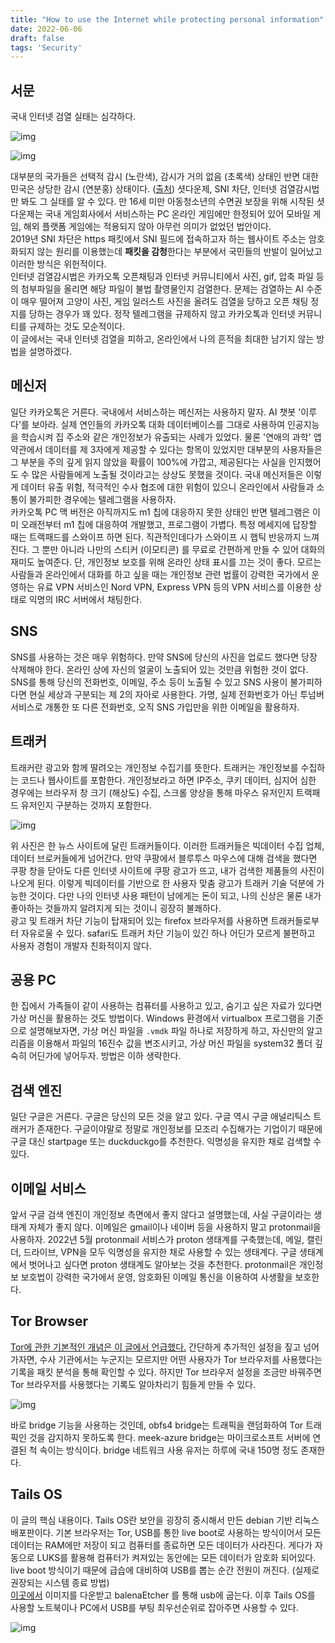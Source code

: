 ```yaml
---
title: "How to use the Internet while protecting personal information"
date: 2022-06-06
draft: false
tags: 'Security'
---
```


## 서문

국내 인터넷 검열 실태는 심각하다.

![img](img/internet-privacy/1.png)

![img](img/internet-privacy/2.png)

대부분의 국가들은 선택적 감시 (노란색), 감시가 거의 없음 (초록색) 상태인 반면 대한민국은 상당한 감시 (연분홍) 상태이다. ([출처](https://namu.wiki/w/%EC%9D%B8%ED%84%B0%EB%84%B7%20%EA%B2%80%EC%97%B4)) 셧다운제, SNI 차단, 인터넷 검열감시법만 봐도 그 실태를 알 수 있다. 만 16세 미만 아동청소년의 수면권 보장을 위해 시작된 셧다운제는 국내 게임회사에서 서비스하는 PC 온라인 게임에만 한정되어 있어 모바일 게임, 해외 플랫폼 게임에는 적용되지 않아 아무런 의미가 없었던 법안이다.  
2019년 SNI 차단은 https 패킷에서 SNI 필드에 접속하고자 하는 웹사이트 주소는 암호화되지 않는 원리를 이용했는데 **패킷을 감청**한다는 부분에서 국민들의 반발이 일어났고 이러한 방식은 위헌적이다.  
인터넷 검열감시법은 카카오톡 오픈채팅과 인터넷 커뮤니티에서 사진, gif, 압축 파일 등의 첨부파일을 올리면 해당 파일이 불법 촬영물인지 검열한다. 문제는 검열하는 AI 수준이 매우 떨어져 고양이 사진, 게임 일러스트 사진을 올려도 검열을 당하고 오픈 채팅 정지를 당하는 경우가 꽤 있다. 정작 텔레그램을 규제하지 않고 카카오톡과 인터넷 커뮤니티를 규제하는 것도 모순적이다.  
이 글에서는 국내 인터넷 검열을 피하고, 온라인에서 나의 흔적을 최대한 남기지 않는 방법을 설명하겠다.

## 메신저

일단 카카오톡은 거른다. 국내에서 서비스하는 메신저는 사용하지 말자. AI 챗봇 '이루다'를 보아라. 실제 연인들의 카카오톡 대화 데이터베이스를 그대로 사용하여 인공지능을 학습시켜 집 주소와 같은 개인정보가 유출되는 사례가 있었다. 물론 '연애의 과학' 앱 약관에서 데이터를 제 3자에게 제공할 수 있다는 항목이 있었지만 대부분의 사용자들은 그 부분을 주의 깊게 읽지 않았을 확률이 100%에 가깝고, 제공된다는 사실을 인지했어도 수 많은 사람들에게 노출될 것이라고는 상상도 못했을 것이다. 국내 메신저들은 이렇게 데이터 유출 위험, 적극적인 수사 협조에 대한 위험이 있으니 온라인에서 사람들과 소통이 불가피한 경우에는 텔레그램을 사용하자.  
카카오톡 PC 맥 버전은 아직까지도 m1 칩에 대응하지 못한 상태인 반면 텔레그램은 이미 오래전부터 m1 칩에 대응하여 개발했고, 프로그램이 가볍다. 특정 메세지에 답장할 때는 트랙패드를 스와이프 하면 된다. 직관적인데다가 스와이프 시 햅틱 반응까지 느껴진다. 그 뿐만 아니라 나만의 스티커 (이모티콘) 를 무료로 간편하게 만들 수 있어 대화의 재미도 높여준다. 단, 개인정보 보호를 위해 온라인 상태 표시를 끄는 것이 좋다.
모르는 사람들과 온라인에서 대화를 하고 싶을 때는 개인정보 관련 법률이 강력한 국가에서 운영하는 유료 VPN 서비스인 Nord VPN, Express VPN 등의 VPN 서비스를 이용한 상태로 익명의 IRC 서버에서 채팅한다.

## SNS

SNS를 사용하는 것은 매우 위험하다. 만약 SNS에 당신의 사진을 업로드 했다면 당장 삭제해야 한다. 온라인 상에 자신의 얼굴이 노출되어 있는 것만큼 위험한 것이 없다. SNS를 통해 당신의 전화번호, 이메일, 주소 등이 노출될 수 있고 SNS 사용이 불가피하다면 현실 세상과 구분되는 제 2의 자아로 사용한다. 가명, 실제 전화번호가 아닌 투넘버 서비스로 개통한 또 다른 전화번호, 오직 SNS 가입만을 위한 이메일을 활용하자.

## 트래커

트래커란 광고와 함께 딸려오는 개인정보 수집기를 뜻한다. 트래커는 개인정보를 수집하는 코드나 웹사이트를 포함한다. 개인정보라고 하면 IP주소, 쿠키 데이터, 심지어 심한 경우에는 브라우저 창 크기 (해상도) 수집, 스크롤 양상을 통해 마우스 유저인지 트랙패드 유저인지 구분하는 것까지 포함한다.

![img](img/internet-privacy/3.png)

위 사진은 한 뉴스 사이트에 달린 트래커들이다. 이러한 트래커들은 빅데이터 수집 업체, 데이터 브로커들에게 넘어간다. 만약 쿠팡에서 블루투스 마우스에 대해 검색을 했다면 쿠팡 창을 닫아도 다른 인터넷 사이트에 쿠팡 광고가 뜨고, 내가 검색한 제품들의 사진이 나오게 된다. 이렇게 빅데이터를 기반으로 한 사용자 맞춤 광고가 트래커 기술 덕분에 가능한 것이다. 다만 나의 인터넷 사용 패턴이 남에게는 돈이 되고, 나의 신상은 물론 내가 좋아하는 것들까지 알려지게 되는 것이니 굉장히 불쾌하다.  
광고 및 트래커 차단 기능이 탑재되어 있는 firefox 브라우저를 사용하면 트래커들로부터 자유로울 수 있다. safari도 트래커 차단 기능이 있긴 하나 어딘가 모르게 불편하고 사용자 경험이 개발자 친화적이지 않다.

## 공용 PC

한 집에서 가족들이 같이 사용하는 컴퓨터를 사용하고 있고, 숨기고 싶은 자료가 있다면 가상 머신을 활용하는 것도 방법이다. Windows 환경에서 virtualbox 프로그램을 기준으로 설명해보자면, 가상 머신 파일을 `.vmdk` 파일 하나로 저장하게 하고, 자신만의 알고리즘을 이용해서 파일의 16진수 값을 변조시키고, 가상 머신 파일을 system32 폴더 깊숙히 어딘가에 넣어두자. 방법은 이하 생략한다.

## 검색 엔진

일단 구글은 거른다. 구글은 당신의 모든 것을 알고 있다. 구글 역시 구글 애널리틱스 트래커가 존재한다. 구글이야말로 정말로 개인정보를 모조리 수집해가는 기업이기 때문에 구글 대신 startpage 또는 duckduckgo를 추천한다. 익명성을 유지한 채로 검색할 수 있다.

## 이메일 서비스

앞서 구글 검색 엔진이 개인정보 측면에서 좋지 않다고 설명했는데, 사실 구글이라는 생태계 자체가 좋지 않다. 이메일은 gmail이나 네이버 등을 사용하지 말고 protonmail을 사용하자. 2022년 5월 protonmail 서비스가 proton 생태계를 구축했는데, 메일, 캘린더, 드라이브, VPN을 모두 익명성을 유지한 채로 사용할 수 있는 생태계다. 구글 생태계에서 벗어나고 싶다면 proton 생태계도 알아보는 것을 추천한다. protonmail은 개인정보 보호법이 강력한 국가에서 운영, 암호화된 이메일 통신을 이용하여 사생활을 보호한다.

## Tor Browser

[Tor에 관한 기본적인 개념은 이 글에서 언급했다.](/posts/setup-tor-relay) 간단하게 추가적인 설정을 짚고 넘어가자면, 수사 기관에서는 누군지는 모르지만 어떤 사용자가 Tor 브라우저를 사용했다는 기록을 패킷 분석을 통해 확인할 수 있다. 하지만 Tor 브라우저 설정을 조금만 바꿔주면 Tor 브라우저를 사용했다는 기록도 알아차리기 힘들게 만들 수 있다.

![img](img/internet-privacy/4.png)

바로 bridge 기능을 사용하는 것인데, obfs4 bridge는 트래픽을 랜덤화하여 Tor 트래픽인 것을 감지하지 못하도록 한다. meek-azure bridge는 마이크로소프트 서버에 연결된 척 속이는 방식이다. bridge 네트워크 사용 유저는 하루에 국내 150명 정도 존재한다.

## Tails OS

이 글의 핵심 내용이다. Tails OS란 보안을 굉장히 중시해서 만든 debian 기반 리눅스 배포판이다. 기본 브라우저는 Tor, USB를 통한 live boot로 사용하는 방식이어서 모든 데이터는 RAM에만 저장이 되고 컴퓨터를 종료하면 모든 데이터가 사라진다. 게다가 자동으로 LUKS를 활용해 컴퓨터가 켜져있는 동안에는 모든 데이터가 암호화 되어있다. live boot 방식이기 때문에 급습에 대비하여 USB를 뽑는 순간 전원이 꺼진다. (실제로 권장되는 시스템 종료 방법)  
[이곳에서](https://tails.boum.org/install/index.en.html) 이미지를 다운받고 balenaEtcher 를 통해 usb에 굽는다. 이후 Tails OS를 사용할 노트북이나 PC에서 USB를 부팅 최우선순위로 잡아주면 사용할 수 있다.

![img](img/internet-privacy/5.png)
